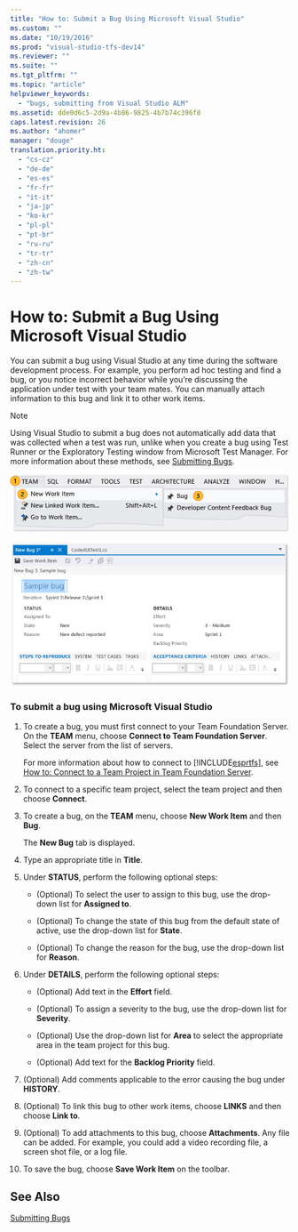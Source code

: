 ```yaml
---
title: "How to: Submit a Bug Using Microsoft Visual Studio"
ms.custom: ""
ms.date: "10/19/2016"
ms.prod: "visual-studio-tfs-dev14"
ms.reviewer: ""
ms.suite: ""
ms.tgt_pltfrm: ""
ms.topic: "article"
helpviewer_keywords: 
  - "bugs, submitting from Visual Studio ALM"
ms.assetid: dde0d6c5-2d9a-4b86-9825-4b7b74c396f8
caps.latest.revision: 26
ms.author: "ahomer"
manager: "douge"
translation.priority.ht: 
  - "cs-cz"
  - "de-de"
  - "es-es"
  - "fr-fr"
  - "it-it"
  - "ja-jp"
  - "ko-kr"
  - "pl-pl"
  - "pt-br"
  - "ru-ru"
  - "tr-tr"
  - "zh-cn"
  - "zh-tw"
---
```

# How to: Submit a Bug Using Microsoft Visual Studio
You can submit a bug using Visual Studio at any time during the software development process. For example, you perform ad hoc testing and find a bug, or you notice incorrect behavior while you’re discussing the application under test with your team mates. You can manually attach information to this bug and link it to other work items.  
  
> [!NOTE]
>  Using Visual Studio to submit a bug does not automatically add data that was collected when a test was run, unlike when you create a bug using Test Runner or the Exploratory Testing window from Microsoft Test Manager. For more information about these methods, see [Submitting Bugs](../test_notintoc/submitting-bugs-in-microsoft-test-manager.md).  
  
 ![Create bug in Visual Studio](../test/media/vs_createbug1.png "VS_CreateBug1")  
  
 ![New bug form in Vsual Studio](../test/media/vs_createbug2.png "VS_CreateBug2")  
  
### To submit a bug using Microsoft Visual Studio  
  
1.  To create a bug, you must first connect to your Team Foundation Server. On the **TEAM** menu, choose **Connect to Team Foundation Server**. Select the server from the list of servers.  
  
     For more information about how to connect to [!INCLUDE[esprtfs](../code-quality/includes/esprtfs_md.md)], see [How to: Connect to a Team Project in Team Foundation Server](http://msdn.microsoft.com/en-us/25b3fe4f-ee89-4b58-ba19-4c94a47636a6).  
  
2.  To connect to a specific team project, select the team project and then choose **Connect**.  
  
3.  To create a bug, on the **TEAM** menu, choose **New Work Item** and then **Bug**.  
  
     The **New Bug** tab is displayed.  
  
4.  Type an appropriate title in **Title**.  
  
5.  Under **STATUS**, perform the following optional steps:  
  
    -   (Optional) To select the user to assign to this bug, use the drop-down list for **Assigned to**.  
  
    -   (Optional) To change the state of this bug from the default state of active, use the drop-down list for **State**.  
  
    -   (Optional) To change the reason for the bug, use the drop-down list for **Reason**.  
  
6.  Under **DETAILS**, perform the following optional steps:  
  
    -   (Optional) Add text in the **Effort** field.  
  
    -   (Optional) To assign a severity to the bug, use the drop-down list for **Severity**.  
  
    -   (Optional) Use the drop-down list for **Area** to select the appropriate area in the team project for this bug.  
  
    -   (Optional) Add text for the **Backlog Priority** field.  
  
7.  (Optional) Add comments applicable to the error causing the bug under **HISTORY**.  
  
8.  (Optional) To link this bug to other work items, choose **LINKS** and then choose **Link to**.  
  
9. (Optional) To add attachments to this bug, choose **Attachments**. Any file can be added. For example, you could add a video recording file, a screen shot file, or a log file.  
  
10. To save the bug, choose **Save Work Item** on the toolbar.  
  
## See Also  
 [Submitting Bugs](../test_notintoc/submitting-bugs-in-microsoft-test-manager.md)
